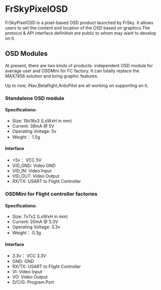 # FrSkyPixelOSD
FrSkyPixelOSD is a pixel-based OSD product launched by FrSky.
It allows users to set the content and location of the OSD based on graphics.The protocol & API interface definition are public to whom
may want to develop on it.

## OSD Modules
At present, there are two kinds of products: independent OSD module for average user and OSDMini for FC factory.
It can totally replace the MAX7456 solution and bring graphic features.

Up to now, iNav,Betaflight,ArduPilot are all working on supporting on it.


### Standalone OSD module
#### Specifications:
* Size:              19x18x3 (LxWxH in mm)
* Current:           38mA @ 5V
* Operating Voltage: 5v
* Weight：           1.5g

#### Interface
* +5v：      VCC 5V
* VID_GND:   Video GND
* VID_IN:    Video Input
* VID_OUT:   Video Output
* RX/TX:     USART to Flight Controller

### OSDMini for Flight controller factories
#### Specifications:
* Size:              7x7x2 (LxWxH in mm)
* Current:           20mA @ 3.3V
* Operating Voltage: 3.3v
* Weight：           0.3g

#### Interface
* 3.3v：   VCC 3.3V
* GND:     GND
* RX/TX:   USART to Flight Controller
* VI:      Video Input
* VO:      Video Output
* D/C/G:   Program Port
